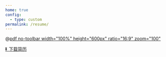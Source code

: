 ```yaml
---
home: true
config:
  - type: custom
permalink: /resume/
---
```


<LinkCard title="以下是我的个人简历（底部可下载）" href="#resume-bottom"/>

@[pdf no-toolbar width="100%" height="600px" ratio="16:9" zoom="100"](/resource/person-resume.pdf)

<a id="resume-bottom"></a>
<a href="/resource/person-resume.pdf" download>⏬ 下载简历</a>
